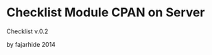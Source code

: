Checklist Module CPAN on Server
===============================

Checklist v.0.2

by fajarhide 2014
